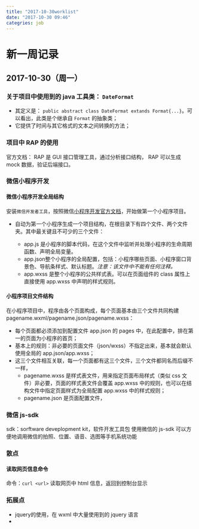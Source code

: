 ```yaml
---
title: "2017-10-30worklist"
date: "2017-10-30 09:46"
categries: job
---
```


# 新一周记录

## 2017-10-30（周一）

### 关于项目中使用到的 java 工具类： `DateFormat`

- 其定义是： `public abstract class DateFormat extands Format{...}`。可以看出，此类是个继承自 `Format` 的抽象类；
- 它提供了时间与其它格式的文本之间转换的方法；

### 项目中 RAP 的使用

官方文档： RAP 是 GUI 接口管理工具，通过分析接口结构， RAP 可以生成  mock 数据，验证后端接口。

### 微信小程序开发

#### 微信小程序开发全局结构

安装`微信开发者工具`，按照微信[小程序开发官方文档][c665bdba]，开始做第一个小程序项目。
- 自动为第一个小程序生成一个项目结构，在根目录下有四个文件、两个文件夹。其中最关键且不可少的三个文件：
  - app.js 是小程序的脚本代码，在这个文件中监听并处理小程序的生命周期函数、声明全局变量。
  - app.json整个小程序的全局配置，包括：小程序哪些页面、小程序窗口背景色、导航条样式、默认标题。_注意：该文件中不能有任何注释。_
  - app.wxss 是整个小程序的公共样式表。可以在页面组件的 class 属性上直接使用 app.wxss 中声明的样式规则。

  [c665bdba]: https://mp.weixin.qq.com/debug/wxadoc/dev/ "微信小程序开发官方文档"

#### 小程序项目文件结构

在小程序项目中，程序由各个页面构成，每个页面基本由三个文件共同构建 pagename.wxml/pagename.json/pagename.wxss：
- 每个页面都必须添加到配置文件 app.json 的 pages 中，在此配置中，排在第一的页面为小程序的首页；
- 基本上的规则：非必要的页面文件（json/wxss）不指定出来，基本就会默认使用全局的 app.json/app.wxss；
- 这三个文件相互关联，每一个页面都有这三个文件，三个文件都同名而后缀不一样，
  -  pagename.wxss 是样式表文件，用来指定页面布局样式（类似 css 文件）非必要，页面的样式表文件会覆盖 app.wxss 中的规则，也可以在结构文件中指定页面样式为全局配置 app.wxss 中的样式规则；
  - pagename.json 是页面配置文件，

### 微信 js-sdk

sdk：sorftware deveplopment kit，软件开发工具包
使用微信的 js-sdk 可以方便地调用微信的拍照、位置、语音、选图等手机系统功能

### 散点

#### 读取网页信息命令
命令：`curl <url>`
读取网页中 html 信息，返回到控制台显示

### 拓展点

- jquery的使用，在 wxml 中大量使用到的 jquery 语言
-
